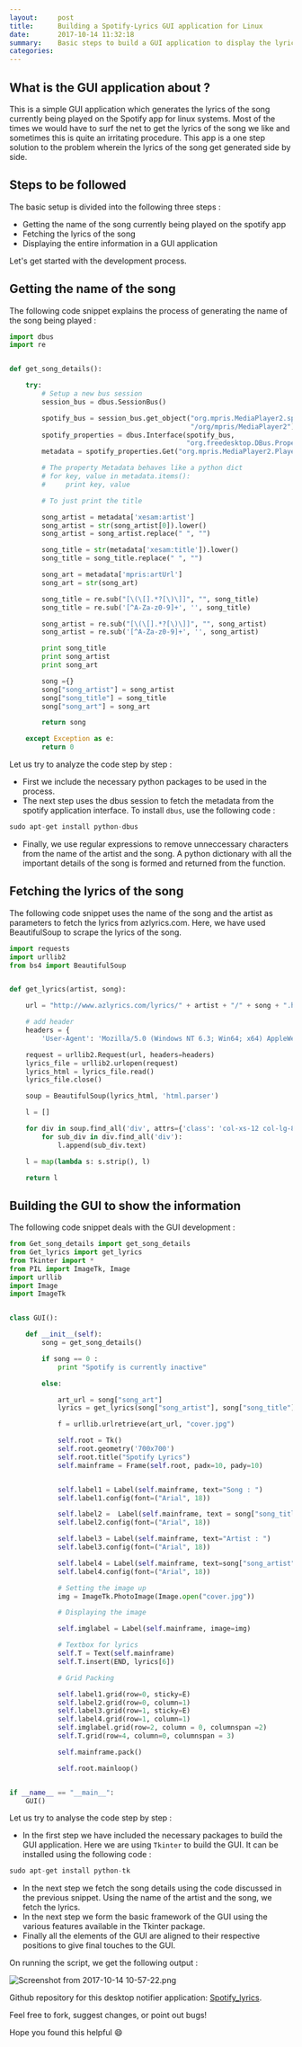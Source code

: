 ```yaml
---
layout:     post
title:      Building a Spotify-Lyrics GUI application for Linux
date:       2017-10-14 11:32:18
summary:    Basic steps to build a GUI application to display the lyrics of the song being played on the spotify app
categories: 
---
```


## What is the GUI application about ?
This is a simple GUI application which generates the lyrics of the song currently being played on the Spotify app for linux systems. Most of the times we would have to surf the net to get the lyrics of the song we like and sometimes this is quite an irritating procedure. This app is a one step solution to the problem wherein the lyrics of the song get generated side by side.

## Steps to be followed
The basic setup is divided into the following three steps :
* Getting the name of the song currently being played on the spotify app
* Fetching the lyrics of the song
* Displaying the entire information in a GUI application

Let's get started with the development process.

## Getting the name of the song
The following code snippet explains the process of generating the name of the song being played :

```python
import dbus
import re


def get_song_details():

    try:
        # Setup a new bus session
        session_bus = dbus.SessionBus()

        spotify_bus = session_bus.get_object("org.mpris.MediaPlayer2.spotify",
                                             "/org/mpris/MediaPlayer2")
        spotify_properties = dbus.Interface(spotify_bus,
                                            "org.freedesktop.DBus.Properties")
        metadata = spotify_properties.Get("org.mpris.MediaPlayer2.Player", "Metadata")

        # The property Metadata behaves like a python dict
        # for key, value in metadata.items():
        #     print key, value

        # To just print the title

        song_artist = metadata['xesam:artist']
        song_artist = str(song_artist[0]).lower()
        song_artist = song_artist.replace(" ", "")

        song_title = str(metadata['xesam:title']).lower()
        song_title = song_title.replace(" ", "")

        song_art = metadata['mpris:artUrl']
        song_art = str(song_art)

        song_title = re.sub("[\(\[].*?[\)\]]", "", song_title)
        song_title = re.sub('[^A-Za-z0-9]+', '', song_title)

        song_artist = re.sub("[\(\[].*?[\)\]]", "", song_artist)
        song_artist = re.sub('[^A-Za-z0-9]+', '', song_artist)

        print song_title
        print song_artist
        print song_art

        song ={}
        song["song_artist"] = song_artist
        song["song_title"] = song_title
        song["song_art"] = song_art

        return song

    except Exception as e:
        return 0
```

Let us try to analyze the code step by step :
* First we include the necessary python packages to be used in the process.
* The next step uses the dbus session to fetch the metadata from the spotify application interface. To install `dbus`, use the following code :
```python
sudo apt-get install python-dbus
```
* Finally, we use regular expressions to remove unneccessary characters from the name of the artist and the song. A python dictionary with all the important details of the song is formed and returned from the function.

## Fetching the lyrics of the song

The following code snippet uses the name of the song and the artist as parameters to fetch the lyrics from azlyrics.com. Here, we have used BeautifulSoup to scrape the lyrics of the song.

```python
import requests
import urllib2
from bs4 import BeautifulSoup


def get_lyrics(artist, song):

    url = "http://www.azlyrics.com/lyrics/" + artist + "/" + song + ".html"

    # add header
    headers = {
        'User-Agent': 'Mozilla/5.0 (Windows NT 6.3; Win64; x64) AppleWebKit/537.36 (KHTML, like Gecko) Chrome/54.0.2840.71 Safari/537.36'}

    request = urllib2.Request(url, headers=headers)
    lyrics_file = urllib2.urlopen(request)
    lyrics_html = lyrics_file.read()
    lyrics_file.close()

    soup = BeautifulSoup(lyrics_html, 'html.parser')

    l = []

    for div in soup.find_all('div', attrs={'class': 'col-xs-12 col-lg-8 text-center'}):
        for sub_div in div.find_all('div'):
            l.append(sub_div.text)

    l = map(lambda s: s.strip(), l)

    return l
```

## Building the GUI to show the information

The following code snippet deals with the GUI development :

```python
from Get_song_details import get_song_details
from Get_lyrics import get_lyrics
from Tkinter import *
from PIL import ImageTk, Image
import urllib
import Image
import ImageTk


class GUI():

    def __init__(self):
        song = get_song_details()

        if song == 0 :
            print "Spotify is currently inactive"

        else:

            art_url = song["song_art"]
            lyrics = get_lyrics(song["song_artist"], song["song_title"])

            f = urllib.urlretrieve(art_url, "cover.jpg")

            self.root = Tk()
            self.root.geometry('700x700')
            self.root.title("Spotify Lyrics")
            self.mainframe = Frame(self.root, padx=10, pady=10)


            self.label1 = Label(self.mainframe, text="Song : ")
            self.label1.config(font=("Arial", 18))

            self.label2 =  Label(self.mainframe, text = song["song_title"])
            self.label2.config(font=("Arial", 18))

            self.label3 = Label(self.mainframe, text="Artist : ")
            self.label3.config(font=("Arial", 18))

            self.label4 = Label(self.mainframe, text=song["song_artist"])
            self.label4.config(font=("Arial", 18))

            # Setting the image up
            img = ImageTk.PhotoImage(Image.open("cover.jpg"))

            # Displaying the image

            self.imglabel = Label(self.mainframe, image=img)

            # Textbox for lyrics
            self.T = Text(self.mainframe)
            self.T.insert(END, lyrics[6])

            # Grid Packing

            self.label1.grid(row=0, sticky=E)
            self.label2.grid(row=0, column=1)
            self.label3.grid(row=1, sticky=E)
            self.label4.grid(row=1, column=1)
            self.imglabel.grid(row=2, column = 0, columnspan =2)
            self.T.grid(row=4, column=0, columnspan = 3)

            self.mainframe.pack()

            self.root.mainloop()


if __name__ == "__main__":
    GUI()
```

Let us try to analyse the code step by step :
* In the first step we have included the necessary packages to build the GUI application. Here we are using `Tkinter` to build the GUI. It can be installed using the following code :
```python
sudo apt-get install python-tk
```
* In the next step we fetch the song details using the code discussed in the previous snippet. Using the name of the artist and the song, we fetch the lyrics.
* In the next step we form the basic framework of the GUI using the various features available in the Tkinter package.
* Finally all the elements of the GUI are aligned to their respective positions to give final touches to the GUI.

On running the script, we get the following output :

![Screenshot from 2017-10-14 10-57-22.png](https://cdn.filestackcontent.com/1cdpamNKRSSS5mTkQH1v)

Github repository for this desktop notifier application: [Spotify_lyrics](https://github.com/dushyantRathore/Spotify_lyrics).

Feel free to fork, suggest changes, or point out bugs!

Hope you found this helpful 😄






